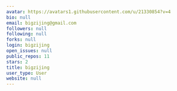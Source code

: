 ```yaml
---
avatar: https://avatars1.githubusercontent.com/u/21330854?v=4
bio: null
email: bigzijing@gmail.com
followers: null
following: null
forks: null
login: bigzijing
open_issues: null
public_repos: 11
stars: 2
title: bigzijing
user_type: User
website: null
---
```

